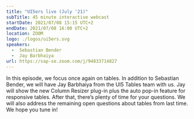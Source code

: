 ```yaml
---
title: "UI5ers live (July '21)"
subTitle: 45 minute interactive webcast
startDate: 2021/07/08 15:15 UTC+2
endDate: 2021/07/08 16:00 UTC+2
location: ZOOM
logo: ./logos/ui5ers.svg
speakers:
  -  Sebastian Bender
  -  Jay Barbhaiya
url: https://sap-se.zoom.com/j/94833714827
---
```



In this episode, we focus once again on tables. In addition to Sebastian Bender, we will have Jay Barbhaiya from the UI5 Tables team with us. Jay will show the new Column Resizer plug-in plus the auto pop-in feature for responsive tables. After that, there’s plenty of time for your questions. We will also address the remaining open questions about tables from last time. We hope you tune in!
